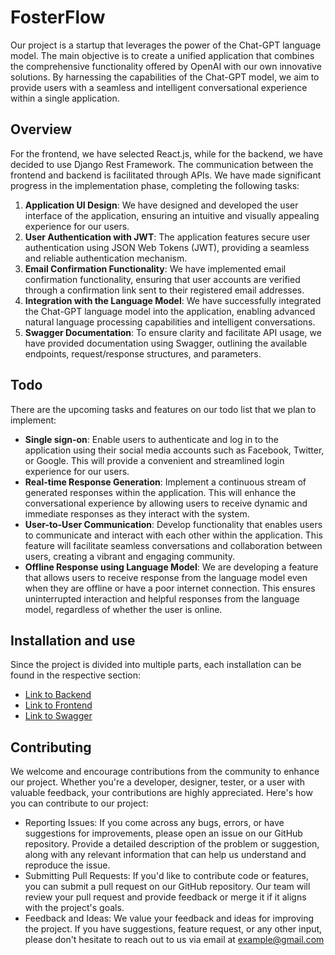 # FosterFlow

Our project is a startup that leverages the power of the Chat-GPT language model. The main objective is to create a
unified application that combines the comprehensive functionality offered by OpenAI with our own innovative solutions.
By harnessing the capabilities of the Chat-GPT model, we aim to provide users with a seamless and intelligent
conversational experience within a single application.

## Overview

For the frontend, we have selected React.js, while for the backend, we have decided to use Django Rest Framework. The
communication between the frontend and backend is facilitated through APIs. We have made significant progress in the
implementation phase, completing the following tasks:

1. **Application UI Design**: We have designed and developed the user interface of the application, ensuring an
   intuitive and visually appealing experience for our users.
2. **User Authentication with JWT**: The application features secure user authentication using JSON Web Tokens (JWT),
   providing a seamless and reliable authentication mechanism.
3. **Email Confirmation Functionality**: We have implemented email confirmation functionality, ensuring that user
   accounts are verified through a confirmation link sent to their registered email addresses.
4. **Integration with the Language Model**: We have successfully integrated the Chat-GPT language model into the
   application, enabling advanced natural language processing capabilities and intelligent conversations.
5. **Swagger Documentation**: To ensure clarity and facilitate API usage, we have provided documentation using Swagger,
   outlining the available endpoints, request/response structures, and parameters.

## Todo

There are the upcoming tasks and features on our todo list that we plan to implement:

* **Single sign-on**: Enable users to authenticate and log in to the application using their social media accounts such
  as Facebook, Twitter, or Google. This will provide a convenient and streamlined login experience for our users.
* **Real-time Response Generation**: Implement a continuous stream of generated responses within the application. This
  will enhance the conversational experience by allowing users to receive dynamic and immediate responses as they
  interact with the system.
* **User-to-User Communication**: Develop functionality that enables users to communicate and interact with each other
  within the application. This feature will facilitate seamless conversations and collaboration between users, creating
  a vibrant and engaging community.
* **Offline Response using Language Model**: We are developing a feature that allows users to receive response from the
  language model even when they are offline or have a poor internet connection. This ensures uninterrupted interaction
  and helpful responses from the language model, regardless of whether the user is online.

## Installation and use

Since the project is divided into multiple parts, each installation can be found in the respective section:

* [Link to Backend](backend/README.md)
* [Link to Frontend](frontend/README.md)
* [Link to Swagger](swagger/README.md)

## Contributing

We welcome and encourage contributions from the community to enhance our project. Whether you're a developer, designer,
tester, or a user with valuable feedback, your contributions are highly appreciated. Here's how you can contribute to
our project:

* Reporting Issues: If you come across any bugs, errors, or have suggestions for improvements, please open an issue on
  our GitHub repository. Provide a detailed description of the problem or suggestion, along with any relevant
  information that can help us understand and reproduce the issue.
* Submitting Pull Requests: If you'd like to contribute code or features, you can submit a pull request on our GitHub
  repository. Our team will review your pull request and provide feedback or merge it if it aligns with the project's
  goals.
* Feedback and Ideas: We value your feedback and ideas for improving the project. If you have suggestions, feature
  request, or any other input, please don't hesitate to reach out to us via email at example@gmail.com
